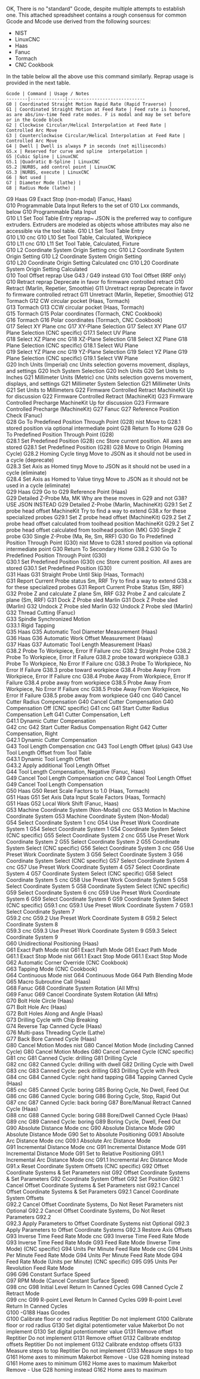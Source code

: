 OK, There is no "standard" Gcode, despite multiple attempts to establish one. This attached spreadsheet contains a rough consensus for common Gcode and Mcode use derived from the following sources:

- NIST
- LinuxCNC
- Haas 
- Fanuc
- Tormach
- CNC Cookbook

In the table below all the above use this command similarly. Reprap usage is provided in the next table.

	Gcode | Command | Usage / Notes
	--------|-------------|-----------------------------
	G0 | Coordinated Straight Motion Rapid Rate (Rapid Traverse) | 
	G1 | Coordinated Straight Motion at Feed Rate | Feed rate is honored, as are abs/inv-time feed rate modes. F is modal and may be set before or in the Gcode block
	G2 | Clockwise Circular/Helical Interpolation at Feed Rate | Controlled Arc Move
	G3 | Counterclockwise Circular/Helical Interpolation at Feed Rate | Controlled Arc Move
	G4 | Dwell | Dwell is always P in seconds (not milliseconds)
	G5.x | Reserved for curve and spline  interpolation |
	G5 |Cubic Spline | LinuxCNC
	G5.1 |Quadratic B-Spline | LinuxCNC
	G5.2 |NURBS, add control point | LinuxCNC
	G5.3 |NURBS, execute | LinuxCNC
	G6 | Not used |
	G7 | Diameter Mode (lathe) |
	G8 | Radius Mode (lathe) |


G9	<reserved>	Haas				G9	Exact Stop (non-modal) (Fanuc, Haas)		
G10	Programmable Data Input		Refers to the set of G10 Lxx commands, below			G10	Programmable Data Input		
G10 L1	Set Tool Table Entry	reprap~	JSON is the preferred way to configure extruders. Extruders are modeled as objects whose attributes may also ne accessible via the tool table.			G10 L1	Set Tool Table Entry		
G10 L10	<reserved>	cnc				G10 L10	Set Tool Table, Calculated, Workpiece		
G10 L11	<reserved>	cnc				G10 L11	Set Tool Table, Calculated, Fixture		
G10 L2	Coordinate System Origin Setting	cnc		G10 L2	Coordinate System Origin Setting	G10 L2	Coordinate System Origin Setting		
G10 L20	Coordinate Origin Setting Calculated	cnc				G10 L20	Coordinate System Origin Setting Calculated		
G10	Tool Offset	reprap	Use G43 / G49 instead					G10	Tool Offset (RRF only)
G10	Retract	reprap	Deprecate in favor fo firmware controlled retract					G10	Retract (Marlin, Repetier, Smoothie)
G11	Unretract	reprap	Deprecate in favor fo firmware controlled retract					G11	Unretract (Marlin, Repetier, Smoothie)
G12	<reserved>	Tormach				G12	CW circular pocket (Haas, Tormach)		
G13	<reserved>	Tormach				G13	CCW circular pocket (Haas, Tormach)		
G15	<reserved>	Tormach				G15	Polar coordinates (Tormach, CNC Cookbook)		
G16	<reserved>	Tormach				G16	Polar coordinates (Tormach, CNC Cookbook)		
G17	Select XY Plane	cnc		G17	XY-Plane Selection	G17	Select XY Plane	G17	Plane Selection (CNC specific)
						G17.1	Select UV Plane		
G18	Select XZ Plane	cnc		G18	XZ-Plane Selection	G18	Select XZ Plane	G18	Plane Selection (CNC specific)
						G18.1	Select WU Plane		
G19	Select YZ Plane	cnc		G19	YZ-Plane Selection	G19	Select YZ Plane	G19	Plane Selection (CNC specific)
						G19.1	Select VW Plane		
G20	Inch Units (Imperial)	cnc	Units selection governs movement, displays, and settings	G20	Inch System Selection	G20	Inch Units	G20	Set Units to Inches
G21	Millimeter Units (Metric)	cnc	Units selection governs movement, displays, and settings	G21	Millimeter System Selection	G21	Millimeter Units	G21	Set Units to Millimeters
G22	Firmware Controlled Retract	MachineKit	Up for discussion					G22	Firmware Controlled Retract (MachineKit)
G23	Firmware Controlled Precharge	MachineKit	Up for discussion					G23	Firmware Controlled Precharge (MachineKit)
G27	<reserved>	Fanuc				G27	Reference Position Check (Fanuc)		
G28	Go To Predefined Position Through Point (G28)	nist	Move to G28.1 stored position via optional intermediate point	G28	Return To Home	G28	Go To Predefined Position Through Point (G28)		
G28.1	Set Predefined Position (G28)	cnc	Store current position. All axes are stored			G28.1	Set Predefined Position (G28)	G28	Move to Origin (Homing Cycle)
G28.2	Homing Cycle	tinyg	Move to JSON as it should not be used in a cycle (deprecate)						
G28.3	Set Axis as Homed	tinyg	Move to JSON as it should not be used in a cycle (eliminate)						
G28.4 	Set Axis as Homed to Value	tinyg	Move to JSON as it should not be used in a cycle (eliminate)						
G29	<reserved>	Haas				G29	Go to G29 Reference Point (Haas)		
G29	Detailed Z-Probe	Ma, MK	Why are these moves in G29 and not G38? USE JSON INSTEAD					G29	Detailed Z-Probe (Marlin, MachineKit)
G29.1	Set Z probe head offset	MachineKit	Try to find a way to extend G38.x for these specialized probes					G29.1	Set Z probe head offset (MachineKit)
G29.2	Set Z probe head offset calculated from toolhead position	MachineKit						G29.2	Set Z probe head offset calculated from toolhead position (MK)
G30	Single Z probe							G30	Single Z-Probe (Ma, Re, Sm, RRF)
G30	Go To Predefined Position Through Point (G30)	nist	Move to G28.1 stored position via optional intermediate point	G30	Return To Secondary Home G38.2	G30	Go To Predefined Position Through Point (G30)		
G30.1	Set Predefined Position (G30)	cnc	Store current position. All axes are stored			G30.1	Set Predefined Position (G30)		
G31	<reserved>	Haas				G31	Straight Probe Until Skip (Haas, Tormach)		
G31	Report Current Probe status	Sm, RRF	Try to find a way to extend G38.x for these specialized probes					G31	Report Current Probe Status (Sm, RRF)
G32	Probe Z and calculate Z plane	Sm, RRF						G32	Probe Z and calculate Z plane (Sm, RRF)
G31	Dock Z Probe sled	Marlin						G31	Dock Z Probe sled (Marlin)
G32	Undock Z Probe sled	Marlin						G32	Undock Z Probe sled (Marlin)
						G32	Thread Cutting (Fanuc)		
						G33	Spindle Synchronized Motion		
						G33.1	Rigid Tapping		
G35	<reserved>	Haas				G35	Automatic Tool Diameter Measurement (Haas)		
G36	<reserved>	Haas				G36	Automatic Work Offset Measurement (Haas)		
G37	<reserved>	Haas				G37	Automatic Tool Length Measurement (Haas)		
G38.2	Probe To Workpiece, Error If Failure	cnc		G38.2	Straight Probe	G38.2	Probe To Workpiece, Error If Failure	G38.2	probe toward workpiece
G38.3	Probe To Workpiece, No Error If Failure	cnc				G38.3	Probe To Workpiece, No Error If Failure	G38.3	probe toward workpiece
G38.4	Probe Away From Workpiece, Error If Failure	cnc				G38.4	Probe Away From Workpiece, Error If Failure	G38.4	probe away from workpiece
G38.5	Probe Away From Workpiece, No Error If Failure	cnc				G38.5	Probe Away From Workpiece, No Error If Failure	G38.5	probe away from workpiece
G40	<reserved>	cnc		G40	Cancel Cutter Radius Compensation	G40	Cancel Cutter Compensation	G40	Compensation Off (CNC specific)
G41	<reserved>	cnc		G41	Start Cutter Radius Compensation Left	G41	Cutter Compensation, Left		
						G41.1	Dynamic Cutter Compensation		
G42	<reserved>	cnc		G42	Start Cutter Radius Compensation Right	G42	Cutter Compensation, Right		
						G42.1	Dynamic Cutter Compensation		
G43	Tool Length Compensation	cnc		G43	Tool Length Offset (plus)	G43	Use Tool Length Offset from Tool Table		
						G43.1	Dynamic Tool Length Offset		
						G43.2	Apply additional Tool Length Offset		
						G44	Tool Length Compensation, Negative (Fanuc, Haas)		
G49	Cancel Tool Length Compensation	cnc		G49	Cancel Tool Length Offset	G49	Cancel Tool Length Compensation		
G50	<reserved>	Haas				G50	Reset Scale Factors to 1.0 (Haas, Tormach)		
G51	<reserved>	Haas				G51	Set Axis Data Input Scale Factors (Haas, Tormach)		
G51	<reserved>	Haas				G52	Local Work Shift (Fanuc, Haas)		
G53	Machine Coordinate System (Non-Modal)	cnc		G53	Motion In Machine Coordinate System	G53	Machine Coordinate System (Non-Modal)		
G54	Select Coordinate System 1	cnc		G54	Use Preset Work Coordinate System 1	G54	Select Coordinate System 1	G54	Coordinate System Select (CNC specific)
G55	Select Coordinate System 2	cnc		G55	Use Preset Work Coordinate System 2	G55	Select Coordinate System 2	G55	Coordinate System Select (CNC specific)
G56	Select Coordinate System 3	cnc		G56	Use Preset Work Coordinate System 3	G56	Select Coordinate System 3	G56	Coordinate System Select (CNC specific)
G57	Select Coordinate System 4	cnc		G57	Use Preset Work Coordinate System 4	G57	Select Coordinate System 4	G57	Coordinate System Select (CNC specific)
G58	Select Coordinate System 5	cnc		G58	Use Preset Work Coordinate System 5	G58	Select Coordinate System 5	G58	Coordinate System Select (CNC specific)
G59	Select Coordinate System 6	cnc		G59	Use Preset Work Coordinate System 6	G59	Select Coordinate System 6	G59	Coordinate System Select (CNC specific)
G59.1	<reserved>	cnc		G59.1	Use Preset Work Coordinate System 7	G59.1	Select Coordinate System 7		
G59.2	<reserved>	cnc		G59.2	Use Preset Work Coordinate System 8	G59.2	Select Coordinate System 8		
G59.3	<reserved>	cnc		G59.3	Use Preset Work Coordinate System 9	G59.3	Select Coordinate System 9		
						G60	Unidirectional Positioning (Haas)		
G61	Exact Path Mode	nist		G61	Exact Path Mode	G61	Exact Path Mode		
G61.1	Exact Stop Mode	nist		G61.1	Exact Stop Mode	G61.1	Exact Stop Mode		
						G62	Automatic Corner Override (CNC Cookbook)		
						G63	Tapping Mode (CNC Cookbook)		
G64	Continuous Mode	nist		G64	Continuous Mode	G64	Path Blending Mode		
						G65	Macro Subroutine Call (Haas)		
G68	<reserved>	Fanuc				G68	Coordinate System Rotation (All Mfrs)		
G69	<reserved>	Fanuc				G69	Cancel Coordinate System Rotation (All Mfrs)		
						G70	Bolt Hole Circle (Haas)		
						G71	Bolt Hole Arc (Haas)		
						G72	Bolt Holes Along and Angle (Haas)		
						G73	Drilling Cycle with Chip Breaking		
						G74	Reverse Tap Canned Cycle (Haas)		
						G76	Multi-pass Threading Cycle (Lathe)		
						G77	Back Bore Canned Cycle (Haas)		
G80	Cancel Motion Modes	nist		G80	Cancel Motion Mode (including Canned Cycle)	G80	Cancel Motion Modes	G80	Cancel Canned Cycle (CNC specific)
G81	<reserved>	cnc		G81	Canned Cycle: drilling	G81	Drilling Cycle		
G82	<reserved>	cnc		G82	Canned Cycle: drilling with dwell	G82	Drilling Cycle with Dwell		
G83	<reserved>	cnc		G83	Canned Cycle: peck drilling	G83	Drilling Cycle with Peck		
G84	<reserved>	cnc		G84	Canned Cycle: right hand tapping	G84	Tapping Canned Cycle (Haas)		
G85	<reserved>	cnc		G85	Canned Cycle: boring	G85	Boring Cycle, No Dwell, Feed Out		
G86	<reserved>	cnc		G86	Canned Cycle: boring	G86	Boring Cycle, Stop, Rapid Out		
G87	<reserved>	cnc		G87	Canned Cycle: back boring	G87	Bore/Manual Retract Canned Cycle (Haas)		
G88	<reserved>	cnc		G88	Canned Cycle: boring	G88	Bore/Dwell Canned Cycle (Haas)		
G89	<reserved>	cnc		G89	Canned Cycle: boring	G89	Boring Cycle, Dwell, Feed Out		
G90	Absolute Distance Mode	cnc		G90	Absolute Distance Mode	G90	Absolute Distance Mode	G90	Set to Absolute Positioning
G09.1	Absolute Arc Distance Mode	cnc				G09.1	Absolute Arc Distance Mode		
G91	Incremental Distance Mode	cnc		G91	Incremental Distance Mode	G91	Incremental Distance Mode	G91	Set to Relative Positioning
G91.1	Incremental Arc Distance Mode	cnc				G91.1	Incremental Arc Distance Mode		
								G91.x	Reset Coordinate System Offsets (CNC specific)
G92	Offset Coordinate Systems & Set Parameters	nist		G92	Offset Coordinate Systems & Set Parameters	G92	Coordinate System Offset	G92	Set Position
G92.1	Cancel Offset Coordinate Systems & Set Parameters	nist		G92.1	Cancel Offset Coordinate Systems & Set Parameters	G92.1	Cancel Coordinate System Offsets		
G92.2	Cancel Offset Coordinate Systems, Do Not Reset Parameters	nist	Optional	G92.2	Cancel Offset Coordinate Systems, Do Not Reset Parameters	G92.2			
G92.3	Apply Parameters to Offset Coordinate Systems	nist	Optional	G92.3	Apply Parameters to Offset Coordinate Systems	G92.3	Restore Axis Offsets		
G93	Inverse Time Feed Rate Mode	cnc		G93	Inverse Time Feed Rate Mode	G93	Inverse Time Feed Rate Mode	G93	Feed Rate Mode (Inverse Time Mode) (CNC specific)
G94	Units Per Minute Feed Rate Mode	cnc		G94	Units Per Minute Feed Rate Mode	G94	Units Per Minute Feed Rate Mode	G94	Feed Rate Mode (Units per Minute) (CNC specific)
G95	<reserved>					G95	Units Per Revolution Feed Rate Mode		
G96	<reserved>					G96	Constant Surface Speed		
						G97	RPM Mode (Cancel Constant Surface Speed)		
G98	<reserved>	cnc		G98	Initial Level Return In Canned Cycles	G98	Canned Cycle Z Retract Mode		
G99	<reserved>	cnc		G99	R-point Level Return In Canned Cycles	G99	R-point Level Return In Canned Cycles		
						G100 -G188	Haas Gcodes		
G100	Calibrate floor or rod radius	Reptitier	Do not implement					G100	Calibrate floor or rod radius
G130	Set digital potentiometer value	Makerbot	Do not implement					G130	Set digital potentiometer value
G131	Remove offset	Reptitier	Do not implement					G131	Remove offset
G132	Calibrate endstop offsets	Reptitier	Do not implement					G132	Calibrate endstop offsets
G133	Measure steps to top	Reptitier	Do not implement					G133	Measure steps to top
G161	Home axes to minimum	Makerbot	Remove - Use G28 homing instead					G161	Home axes to minimum
G162	Home axes to maximum	Makerbot	Remove - Use G28 homing instead					G162	Home axes to maximum